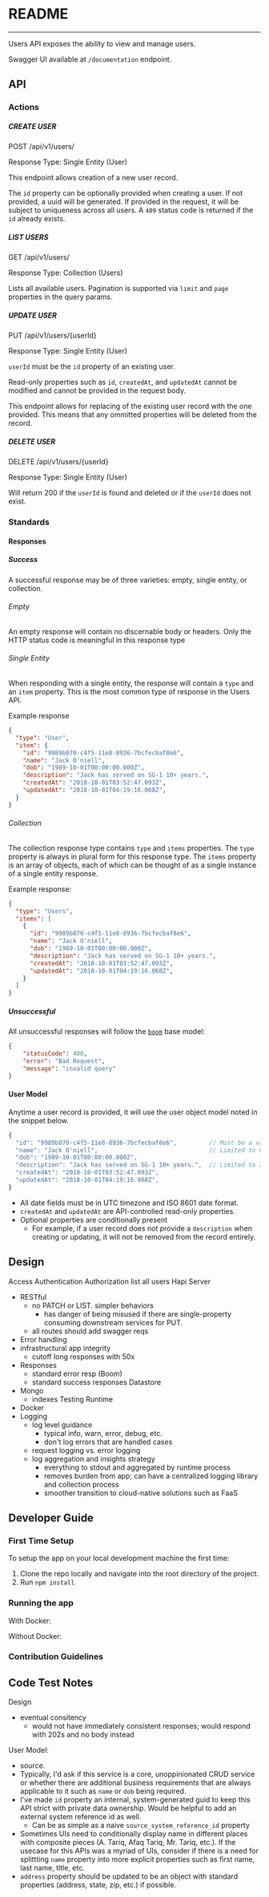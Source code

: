 # README
---

Users API exposes the ability to view and manage users.

Swagger UI available at `/documentation` endpoint.

## API

### Actions
##### CREATE USER
POST /api/v1/users/

Response Type: Single Entity (User)

This endpoint allows creation of a new user record. 

The `id` property can be optionally provided when creating a user. If not provided, a uuid will be generated. If provided in the request, it will be subject to uniqueness across all users. A `409` status code is returned if the `id` already exists.

##### LIST USERS
GET /api/v1/users/

Response Type: Collection (Users)

Lists all available users. Pagination is supported via `limit` and `page` properties in the query params.

##### UPDATE USER
PUT /api/v1/users/{userId}

Response Type: Single Entity (User)

`userId` must be the `id` property of an existing user.

Read-only properties such as `id`, `createdAt`, and `updatedAt` cannot be modified and cannot be provided in the request body.

This endpoint allows for replacing of the existing user record with the one provided. This means that any ommitted properties will be deleted from the record.

##### DELETE USER
DELETE /api/v1/users/{userId}

Response Type: Single Entity (User)

Will return 200 if the `userId` is found and deleted or if the `userId` does not exist.

### Standards 

#### Responses
##### Success
A successful response may be of three varieties: empty, single entity, or collection.

###### Empty
An empty response will contain no discernable body or headers. Only the HTTP status code is meaningful in this response type

###### Single Entity
When responding with a single entity, the response will contain a `type` and an `item` property. This is the most common type of response in the Users API.

Example response
```json
{
  "type": "User",
  "item": {
    "id": "9989b070-c4f5-11e8-8936-7bcfecbaf8e6",        
    "name": "Jack O'niell",                              
    "dob": "1989-10-01T00:00:00.000Z",
    "description": "Jack has served on SG-1 10+ years.", 
    "createdAt": "2018-10-01T03:52:47.093Z",
    "updatedAt": "2018-10-01T04:19:16.068Z",
  }
}
```

###### Collection
The collection response type contains `type` and `items` properties. The `type` property is always in plural form for this response type. The `items` property is an array of objects, each of which can be thought of as a single instance of a single entity response.

Example response:
```json
{
  "type": "Users",
  "items": [
    {
      "id": "9989b070-c4f5-11e8-8936-7bcfecbaf8e6",        
      "name": "Jack O'niell",                              
      "dob": "1989-10-01T00:00:00.000Z",
      "description": "Jack has served on SG-1 10+ years.", 
      "createdAt": "2018-10-01T03:52:47.093Z",
      "updatedAt": "2018-10-01T04:19:16.068Z",
    }
  ]
}
```

##### Unsuccessful
All unsuccessful responses will follow the [`boom`](https://github.com/hapijs/boom) base model:

```json
{
    "statusCode": 400,
    "error": "Bad Request",
    "message": "invalid query"
}
```

#### User Model

Anytime a user record is provided, it will use the user object model noted in the snippet below.

```js
{
  "id": "9989b070-c4f5-11e8-8936-7bcfecbaf8e6",         // Must be a valid UUID
  "name": "Jack O'niell",                               // Limited to 64 characters
  "dob": "1989-10-01T00:00:00.000Z",
  "description": "Jack has served on SG-1 10+ years.",  // Limited to 250 characters
  "createdAt": "2018-10-01T03:52:47.093Z",
  "updatedAt": "2018-10-01T04:19:16.068Z",
}
```

- All date fields must be in UTC timezone and ISO 8601 date format.
- `createdAt` and `updatedAt` are API-controlled read-only properties.
- Optional properties are conditionally present
    - For example, if a user record does not provide a `description` when creating or updating, it will not be removed from the record entirely.

## Design

Access
  Authentication
  Authorization
    list all users
Hapi Server
  - RESTful
    - no PATCH or LIST. simpler behaviors
      - has danger of being misused if there are single-property consuming downstream services for PUT.
    - all routes should add swagger reqs
  - Error handling
  - infrastructural app integrity
    - cutoff long responses with 50x
  - Responses
    - standard error resp (Boom)
    - standard success responses
Datastore
  - Mongo
    - indexes
Testing
Runtime
  - Docker
  - Logging
    - log level guidance
      - typical info, warn, error, debug, etc. 
      - don't log errors that are handled cases
    - request logging vs. error logging
    - log aggregation and insights strategy
      - everything to stdout and aggregated by runtime process
      - removes burden from app; can have a centralized logging library and collection process
      - smoother transition to cloud-native solutions such as FaaS

## Developer Guide

### First Time Setup
To setup the app on your local development machine the first time:

1. Clone the repo locally and navigate into the root directory of the project.
2. Run `npm install`

### Running the app

With Docker:

Without Docker:

### Contribution Guidelines


## Code Test Notes
Design
  - eventual consitency
    - would not have immediately consistent responses; would respond with 202s and no body instead

User Model:
  - source.
  - Typically, I'd ask if this service is a core, unoppinionated CRUD service or whether there are additional business requirements that are always applicable to it such as `name` or `dob` being required.  
  - I've made `id` property an internal, system-generated guid to keep this API strict with private data ownership. Would be helpful to add an external system reference id as well. 
    - Can be as simple as a naive `source_system_reference_id` property
  - Sometimes UIs need to conditionally display name in different places with composite pieces (A. Tariq, Afaq Tariq, Mr. Tariq, etc.). If the usecase for this APIs was a myriad of UIs, consider if there is a need for splittting `name` property into more explicit properties such as first name, last name, title, etc.
  - `address` property should be updated to be an object with standard properties (address, state, zip, etc.) if possible.